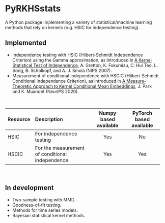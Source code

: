 # PyRKHSstats
A Python package implementing a variety of statistical/machine learning methods 
that rely on kernels (e.g. HSIC for independence testing).

## Implemented
- Independence testing with HSIC (Hilbert-Schmidt Independence Criterion) using
  the Gamma approximation, as introduced in
  [A Kernel Statistical Test of Independence](https://papers.nips.cc/paper/2007/hash/d5cfead94f5350c12c322b5b664544c1-Abstract.html), 
  A. Gretton, K. Fukumizu, C. Hui Teo, L. Song, B. Scholkopf, and A. J. Smola 
  (NIPS 2007).
- Measurement of conditional independence with HSCIC (Hilbert-Schmidt 
  Conditional Independence Criterion), as introduced in [A Measure-Theoretic 
  Approach to Kernel Conditional Mean Embeddings](https://papers.nips.cc/paper/2020/hash/f340f1b1f65b6df5b5e3f94d95b11daf-Abstract.html),
  J. Park and K. Muandet (NeurIPS 2020).

<br>

| Resource | Description | Numpy based available | PyTorch based available |
| :---  | :--- | :----: |:----: |
| HSIC | For independence testing | Yes | No |
| HSCIC | For the measurement of conditional independence | Yes | Yes |

<br>
  
## In development
- Two-sample testing with MMD.
- Goodness-of-fit testing.
- Methods for time series models.
- Bayesian statistical kernel methods.